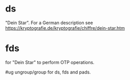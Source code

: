 # ds
"Dein Star". For a German description see https://kryptografie.de/kryptografie/chiffre/dein-star.htm

# fds
for "Dein Star" to perform OTP operations.

#ug
ungroup/group for ds, fds and pads.
